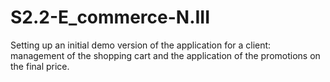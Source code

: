 # S2.2-E_commerce-N.III
Setting up an initial demo version of the application for a client: management of the shopping cart and the application of the promotions on the final price.
